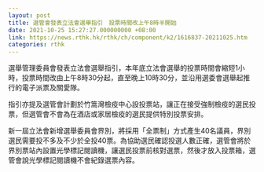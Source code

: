 ```yaml
---
layout: post
title: 選管會發表立法會選舉指引　投票時間改上午8時半開始
date: 2021-10-25 15:27:27.000000000 +08:00
link: https://news.rthk.hk/rthk/ch/component/k2/1616837-20211025.htm
categories: rthk
---
```


選舉管理委員會發表立法會選舉指引，本年底立法會選舉的投票時間會縮短1小時，投票時間改由上午8時30分起，直至晚上10時30分，並沿用選委會選舉起推行的電子派票及關愛隊。

指引亦提及選管會計劃於竹篙灣檢疫中心設投票站，讓正在接受強制檢疫的選民投票，但選管會不會為在酒店或家居檢疫的選民提供特別投票安排。

新一屆立法會新增選舉委員會界別，將採用「全票制」方式產生40名議員，界別選民需要投不多及不少於全投40票。為協助選民確認投選人數正確，選管會將於界別票站內設置光學標記閱讀機，讓選民投票前核對選票，然後才放入投票箱，選管會說光學標記閱讀機不會紀錄選票內容。
